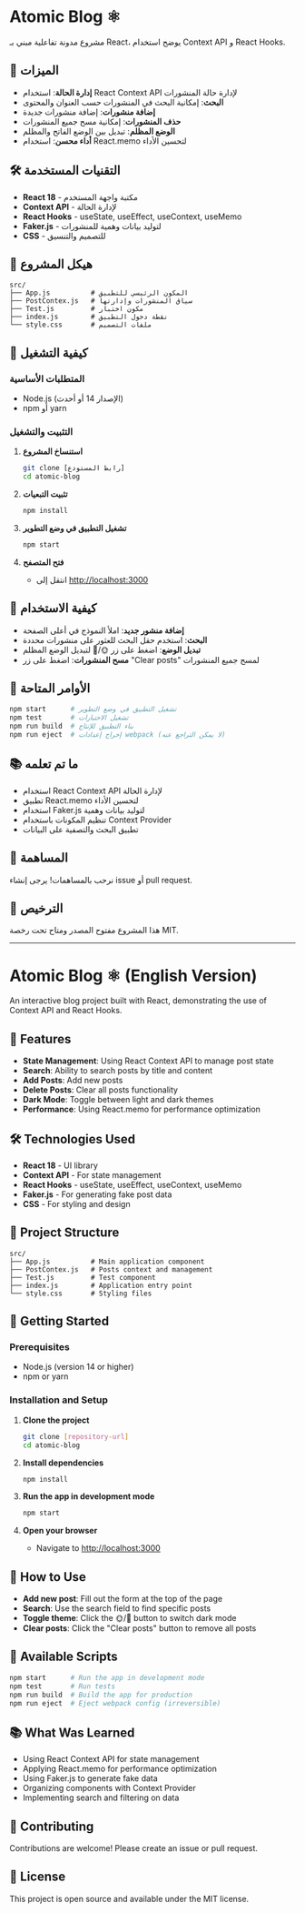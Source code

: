 # Atomic Blog ⚛️

مشروع مدونة تفاعلية مبني بـ React، يوضح استخدام Context API و React Hooks.

## 🚀 الميزات

- **إدارة الحالة**: استخدام React Context API لإدارة حالة المنشورات
- **البحث**: إمكانية البحث في المنشورات حسب العنوان والمحتوى
- **إضافة منشورات**: إضافة منشورات جديدة
- **حذف المنشورات**: إمكانية مسح جميع المنشورات
- **الوضع المظلم**: تبديل بين الوضع الفاتح والمظلم
- **أداء محسن**: استخدام React.memo لتحسين الأداء

## 🛠️ التقنيات المستخدمة

- **React 18** - مكتبة واجهة المستخدم
- **Context API** - لإدارة الحالة
- **React Hooks** - useState, useEffect, useContext, useMemo
- **Faker.js** - لتوليد بيانات وهمية للمنشورات
- **CSS** - للتصميم والتنسيق

## 📁 هيكل المشروع

```
src/
├── App.js          # المكون الرئيسي للتطبيق
├── PostContex.js   # سياق المنشورات وإدارتها
├── Test.js         # مكون اختبار
├── index.js        # نقطة دخول التطبيق
└── style.css       # ملفات التصميم
```

## 🚀 كيفية التشغيل

### المتطلبات الأساسية

- Node.js (الإصدار 14 أو أحدث)
- npm أو yarn

### التثبيت والتشغيل

1. **استنساخ المشروع**

   ```bash
   git clone [رابط المستودع]
   cd atomic-blog
   ```

2. **تثبيت التبعيات**

   ```bash
   npm install
   ```

3. **تشغيل التطبيق في وضع التطوير**

   ```bash
   npm start
   ```

4. **فتح المتصفح**
   - انتقل إلى [http://localhost:3000](http://localhost:3000)

## 📝 كيفية الاستخدام

- **إضافة منشور جديد**: املأ النموذج في أعلى الصفحة
- **البحث**: استخدم حقل البحث للعثور على منشورات محددة
- **تبديل الوضع**: اضغط على زر 🌞/🌛 لتبديل الوضع المظلم
- **مسح المنشورات**: اضغط على زر "Clear posts" لمسح جميع المنشورات

## 🔧 الأوامر المتاحة

```bash
npm start      # تشغيل التطبيق في وضع التطوير
npm test       # تشغيل الاختبارات
npm run build  # بناء التطبيق للإنتاج
npm run eject  # إخراج إعدادات webpack (لا يمكن التراجع عنه)
```

## 📚 ما تم تعلمه

- استخدام React Context API لإدارة الحالة
- تطبيق React.memo لتحسين الأداء
- استخدام Faker.js لتوليد بيانات وهمية
- تنظيم المكونات باستخدام Context Provider
- تطبيق البحث والتصفية على البيانات

## 🤝 المساهمة

نرحب بالمساهمات! يرجى إنشاء issue أو pull request.

## 📄 الترخيص

هذا المشروع مفتوح المصدر ومتاح تحت رخصة MIT.

---

# Atomic Blog ⚛️ (English Version)

An interactive blog project built with React, demonstrating the use of Context API and React Hooks.

## 🚀 Features

- **State Management**: Using React Context API to manage post state
- **Search**: Ability to search posts by title and content
- **Add Posts**: Add new posts
- **Delete Posts**: Clear all posts functionality
- **Dark Mode**: Toggle between light and dark themes
- **Performance**: Using React.memo for performance optimization

## 🛠️ Technologies Used

- **React 18** - UI library
- **Context API** - For state management
- **React Hooks** - useState, useEffect, useContext, useMemo
- **Faker.js** - For generating fake post data
- **CSS** - For styling and design

## 📁 Project Structure

```
src/
├── App.js          # Main application component
├── PostContex.js   # Posts context and management
├── Test.js         # Test component
├── index.js        # Application entry point
└── style.css       # Styling files
```

## 🚀 Getting Started

### Prerequisites

- Node.js (version 14 or higher)
- npm or yarn

### Installation and Setup

1. **Clone the project**

   ```bash
   git clone [repository-url]
   cd atomic-blog
   ```

2. **Install dependencies**

   ```bash
   npm install
   ```

3. **Run the app in development mode**

   ```bash
   npm start
   ```

4. **Open your browser**
   - Navigate to [http://localhost:3000](http://localhost:3000)

## 📝 How to Use

- **Add new post**: Fill out the form at the top of the page
- **Search**: Use the search field to find specific posts
- **Toggle theme**: Click the 🌞/🌛 button to switch dark mode
- **Clear posts**: Click the "Clear posts" button to remove all posts

## 🔧 Available Scripts

```bash
npm start      # Run the app in development mode
npm test       # Run tests
npm run build  # Build the app for production
npm run eject  # Eject webpack config (irreversible)
```

## 📚 What Was Learned

- Using React Context API for state management
- Applying React.memo for performance optimization
- Using Faker.js to generate fake data
- Organizing components with Context Provider
- Implementing search and filtering on data

## 🤝 Contributing

Contributions are welcome! Please create an issue or pull request.

## 📄 License

This project is open source and available under the MIT license.

